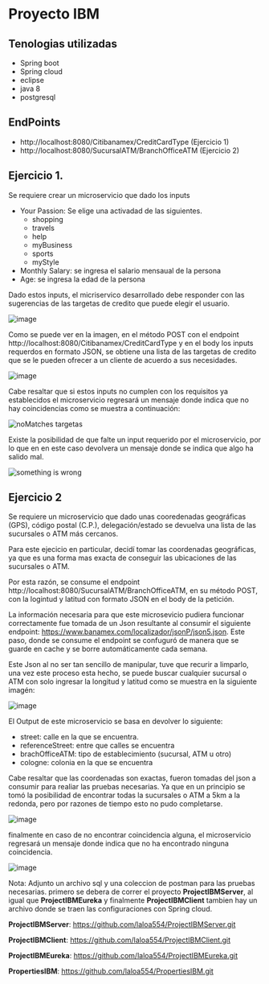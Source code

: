 # Proyecto IBM

## Tenologias utilizadas 
  * Spring boot
  * Spring cloud
  * eclipse
  * java 8
  * postgresql

## EndPoints
  * http://localhost:8080/Citibanamex/CreditCardType (Ejercicio 1)
  * http://localhost:8080/SucursalATM/BranchOfficeATM (Ejercicio 2)

## Ejercicio 1.

Se requiere crear un microservicio que dado los inputs
  * Your Passion: Se elige una activadad de las siguientes.
    * shopping
    * travels
    * help
    * myBusiness
    * sports
    * myStyle
  * Monthly Salary: se ingresa el salario mensaual de la persona
  * Age: se ingresa la edad de la persona

Dado estos inputs, el micriservico desarrollado debe responder con las sugerencias de las targetas de credito que puede elegir el usuario.

![image](https://user-images.githubusercontent.com/55073002/137558444-8945d99f-f518-4d11-b860-4538a5450a50.png)

Como se puede ver en la imagen, en el método POST con el endpoint http://localhost:8080/Citibanamex/CreditCardType y en el body los inputs requerdos en formato JSON,
se obtiene una lista de las targetas de credito que se le pueden ofrecer a un cliente de acuerdo a sus necesidades. 

![image](https://user-images.githubusercontent.com/55073002/137558779-e2e2b0cd-8cd5-4e79-9909-046386c1dd46.png)

Cabe resaltar que si estos inputs no cumplen con los requisitos ya establecidos el microservicio regresará un mensaje donde indica que no hay coincidencias como se muestra a continuación:

![noMatches targetas](https://user-images.githubusercontent.com/55073002/137649340-dc5db2b4-5120-437c-86c0-353be6341568.png)

Existe la posibilidad de que falte un input requerido por el microservicio, por lo que en en este caso devolvera un mensaje donde se indica que algo ha salido mal. 

![something is wrong](https://user-images.githubusercontent.com/55073002/137649379-c2337014-7a62-4212-99c7-f397bf2dddb8.png)


## Ejercicio 2

Se requiere un microservicio que dado unas cooredenadas geográficas (GPS), código postal (C.P.), delegación/estado se devuelva una lista de las sucursales o ATM más cercanos. 

Para este ejecicio en particular, decidí tomar las coordenadas geográficas, ya que es una forma mas exacta de conseguir las ubicaciones de las sucursales o ATM. 

Por esta razón, se consume el endpoint http://localhost:8080/SucursalATM/BranchOfficeATM, en su método POST, con la logintud y latitud con formato JSON en el body de la petición.

La información necesaria para que este microsevicio pudiera funcionar correctamente fue tomada de un Json resultante al consumir el siguiente endpoint: 
https://www.banamex.com/localizador/jsonP/json5.json. Este paso, donde se consume el endpoint se confuguró de manera que se guarde en cache y se borre automáticamente cada semana.

Este Json al no ser tan sencillo de manipular, tuve que recurir a limparlo, una vez este proceso esta hecho, se puede buscar cualquier sucursal o ATM con solo ingresar 
la longitud y latitud como se muestra en la siguiente imagén:

![image](https://user-images.githubusercontent.com/55073002/137561183-744d4fa8-1461-4431-af5b-891daa5fe16a.png)

El Output de este microservicio se basa en devolver lo siguiente:
 * street: calle en la que se encuentra.
 * referenceStreet: entre que calles se encuentra
 * brachOfficeATM: tipo de establecimiento (sucursal, ATM u otro)
 * cologne: colonia en la que se encuentra

Cabe resaltar que las coordenadas son exactas, fueron tomadas del json a consumir para realiar las pruebas necesarias. Ya que en un principio se tomó la posibilidad de encontrar todas la sucursales o ATM a 5km a la redonda, pero por razones de tiempo esto no pudo completarse. 

![image](https://user-images.githubusercontent.com/55073002/137561410-1d0d047b-2f2c-49f5-b761-dd7f3dafa87a.png)

finalmente en caso de no encontrar coincidencia alguna, el microservicio regresará un mensaje donde indica que no ha encontrado ninguna coincidencia.

![image](https://user-images.githubusercontent.com/55073002/137649486-20c45fb6-1d32-4621-a678-754eb69a5f60.png)


Nota: Adjunto un archivo sql y una coleccion de postman para las pruebas necesarias.
primero se debera de correr el proyecto **ProjectIBMServer**, al igual que  **ProjectIBMEureka** y finalmente **ProjectIBMClient**
tambien hay un archivo donde se traen las configuraciones con Spring cloud.

 **ProjectIBMServer**: https://github.com/laloa554/ProjectIBMServer.git
 
 **ProjectIBMClient**: https://github.com/laloa554/ProjectIBMClient.git
 
 **ProjectIBMEureka**: https://github.com/laloa554/ProjectIBMEureka.git
 
 **PropertiesIBM**: https://github.com/laloa554/PropertiesIBM.git
